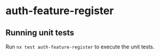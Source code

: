 # auth-feature-register

## Running unit tests

Run `nx test auth-feature-register` to execute the unit tests.
